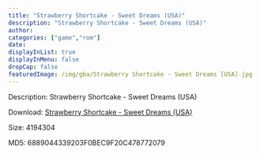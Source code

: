 ```yaml
---
title: "Strawberry Shortcake - Sweet Dreams (USA)"
description: "Strawberry Shortcake - Sweet Dreams (USA)"
author: 
categories: ["game","rom"]
date: 
displayInList: true
displayInMenu: false
dropCap: false
featuredImage: /img/gba/Strawberry Shortcake - Sweet Dreams [USA].jpg
---
```


Description: Strawberry Shortcake - Sweet Dreams (USA)

Download: <a style="text-decoration:underline;" href="https://mega.nz/#!HDRkVKiT!2RGhlmjB3omHlXRyQcGwm6lIcTpeb7zXM7e0w7tWEPU" target = "_blank" rel = "nofollow" > Strawberry Shortcake - Sweet Dreams (USA)</a>

Size: 4194304

MD5: 6889044339203F0BEC9F20C478772079

